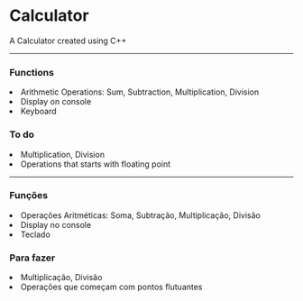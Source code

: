 # Calculator

A Calculator created using C++

<hr>

### <b>Functions</b>

<li>Arithmetic Operations: Sum, Subtraction, Multiplication, Division</li>
<li>Display on console</li>
<li>Keyboard</li>

### <b>To do</b>

<li>Multiplication, Division</li>
<li>Operations that starts with floating point</li>

<hr>

### <b>Funções</b>

<li>Operações Aritméticas: Soma, Subtração, Multiplicação, Divisão</li>
<li>Display no console</li>
<li>Teclado</li>

### <b>Para fazer</b>

<li>Multiplicação, Divisão</li>
<li>Operações que começam com pontos flutuantes</li>
